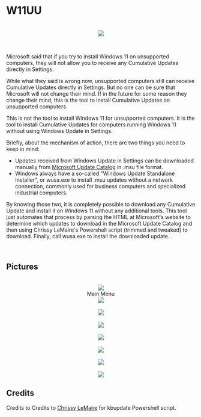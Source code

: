 # W11UU

<p align="center">
  <br>
  <img src="DemoPics/Untitled-1.png">
  <br>
</p>

<br>

Microsoft said that if you try to install Windows 11 on unsupported computers, they will not allow you to receive any Cumulative Updates directly in Settings. 

While what they said is wrong now, unsupported computers still can receive Cumulative Updates directly in Settings. But no one can be sure that Microsoft will not change their mind. If in the future for some reason they change their mind, this is the tool to install Cumulative Updates on unsupported computers.

This is not the tool to install Windows 11 for unsupported computers. It is the tool to install Cumulative Updates for computers running Windows 11 without using Windows Update in Settings.

Briefly, about the mechanism of action, there are two things you need to keep in mind:
- Updates received from Windows Update in Settings can be downloaded manually from [Microsoft Update Catalog](https://catalog.update.microsoft.com) in .msu file format.
- Windows always have a so-called "Windows Update Standalone Installer", or wusa.exe to install .msu updates without a network connection, commonly used for business computers and specialized industrial computers.

By knowing those two, it is completely possible to download any Cumulative Update and install it on Windows 11 without any additional tools. This tool just automates that process by parsing the HTML at Microsoft's website to determine which updates to download in the Microsoft Update Catalog and then using Chrissy LeMaire's Powershell script (trimmed and tweaked) to download. Finally, call wusa.exe to install the downloaded update.

<br>

## Pictures

<p align="center">
  <br>
  <img src="DemoPics/1.png">
  <br>
  Main Menu
  <br>
  <img src="DemoPics/2.png">
  <br>
  <br>
  <img src="DemoPics/5.png">
  <br>
  <br>
  <img src="DemoPics/6.png">
  <br>
  <br>
  <img src="DemoPics/7.png">
  <br>
  <br>
  <img src="DemoPics/8.png">
  <br>
  <br>
  <img src="DemoPics/3.png">
  <br>
  <br>
  <img src="DemoPics/4.png">
  <br>
</p>

## Credits
Credits to Credits to [Chrissy LeMaire](https://github.com/potatoqualitee/kbupdate) for kbupdate Powershell script.

